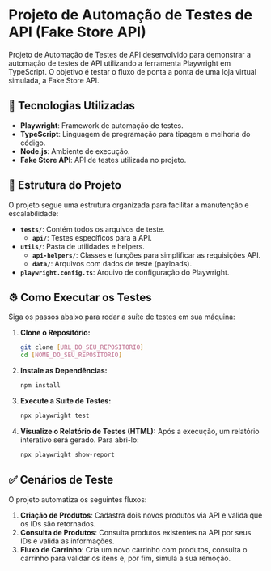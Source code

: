 # Projeto de Automação de Testes de API (Fake Store API)

Projeto de Automação de Testes de API desenvolvido para demonstrar a automação de testes de API utilizando a ferramenta Playwright em TypeScript. 
O objetivo é testar o fluxo de ponta a ponta de uma loja virtual simulada, a Fake Store API.

## 🚀 Tecnologias Utilizadas

* **Playwright**: Framework de automação de testes.
* **TypeScript**: Linguagem de programação para tipagem e melhoria do código.
* **Node.js**: Ambiente de execução.
* **Fake Store API**: API de testes utilizada no projeto.

## 📁 Estrutura do Projeto

O projeto segue uma estrutura organizada para facilitar a manutenção e escalabilidade:

* **`tests/`**: Contém todos os arquivos de teste.
    * **`api/`**: Testes específicos para a API.
* **`utils/`**: Pasta de utilidades e helpers.
    * **`api-helpers/`**: Classes e funções para simplificar as requisições API.
    * **`data/`**: Arquivos com dados de teste (payloads).
* **`playwright.config.ts`**: Arquivo de configuração do Playwright.

## ⚙️ Como Executar os Testes

Siga os passos abaixo para rodar a suíte de testes em sua máquina:

1.  **Clone o Repositório:**
    ```bash
    git clone [URL_DO_SEU_REPOSITORIO]
    cd [NOME_DO_SEU_REPOSITORIO]
    ```

2.  **Instale as Dependências:**
    ```bash
    npm install
    ```

3.  **Execute a Suíte de Testes:**
    ```bash
    npx playwright test
    ```

4.  **Visualize o Relatório de Testes (HTML):**
    Após a execução, um relatório interativo será gerado. Para abri-lo:
    ```bash
    npx playwright show-report
    ```

## ✅ Cenários de Teste

O projeto automatiza os seguintes fluxos:

1.  **Criação de Produtos**: Cadastra dois novos produtos via API e valida que os IDs são retornados.
2.  **Consulta de Produtos**: Consulta produtos existentes na API por seus IDs e valida as informações.
3.  **Fluxo de Carrinho**: Cria um novo carrinho com produtos, consulta o carrinho para validar os itens e, por fim, simula a sua remoção.